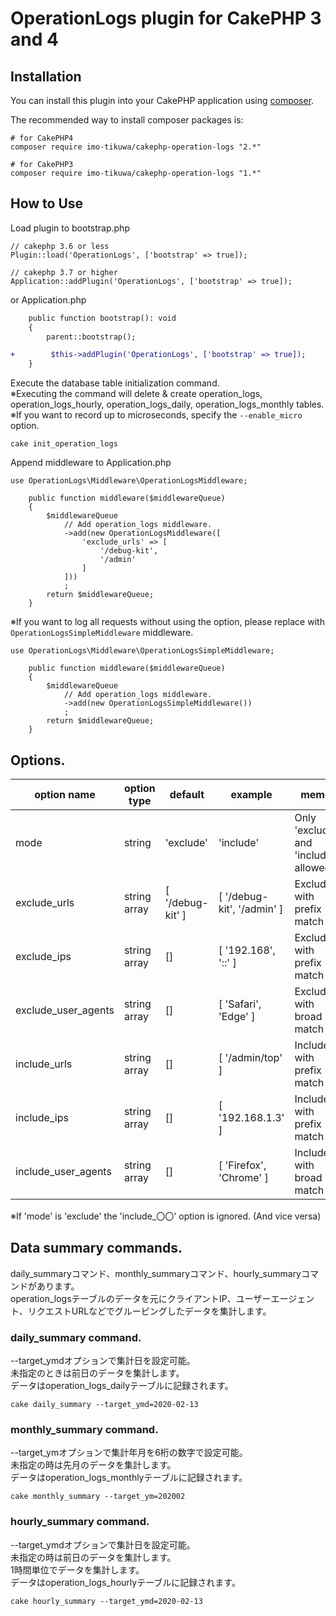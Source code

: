 # OperationLogs plugin for CakePHP 3 and 4

## Installation

You can install this plugin into your CakePHP application using [composer](https://getcomposer.org).

The recommended way to install composer packages is:

```
# for CakePHP4
composer require imo-tikuwa/cakephp-operation-logs "2.*"

# for CakePHP3
composer require imo-tikuwa/cakephp-operation-logs "1.*"
```

## How to Use
Load plugin to bootstrap.php
```
// cakephp 3.6 or less
Plugin::load('OperationLogs', ['bootstrap' => true]);

// cakephp 3.7 or higher
Application::addPlugin('OperationLogs', ['bootstrap' => true]);
```

or Application.php
```diff
    public function bootstrap(): void
    {
        parent::bootstrap();

+        $this->addPlugin('OperationLogs', ['bootstrap' => true]);
    }
```


Execute the database table initialization command.   
※Executing the command will delete & create operation_logs, operation_logs_hourly, operation_logs_daily, operation_logs_monthly tables.  
※If you want to record up to microseconds, specify the `--enable_micro` option.
```
cake init_operation_logs
```

Append middleware to Application.php
```
use OperationLogs\Middleware\OperationLogsMiddleware;

    public function middleware($middlewareQueue)
    {
        $middlewareQueue
            // Add operation_logs middleware.
            ->add(new OperationLogsMiddleware([
                'exclude_urls' => [
                    '/debug-kit',
                    '/admin'
                ]
            ]))
            ;
        return $middlewareQueue;
    }
```

※If you want to log all requests without using the option, please replace with `OperationLogsSimpleMiddleware` middleware.
```
use OperationLogs\Middleware\OperationLogsSimpleMiddleware;

    public function middleware($middlewareQueue)
    {
        $middlewareQueue
            // Add operation_logs middleware.
            ->add(new OperationLogsSimpleMiddleware())
            ;
        return $middlewareQueue;
    }
```

## Options.
| option name | option type | default | example | memo |
| - | - | - | - | - |
| mode | string | 'exclude' | 'include' | Only 'exclude' and 'include' allowed |
| exclude_urls | string array | \[ '/debug-kit' \] | \[ '/debug-kit', '/admin' \] | Exclude with prefix match |
| exclude_ips | string array | \[\] | \[ '192.168', '::' \] | Exclude with prefix match |
| exclude_user_agents | string array | \[\] | \[ 'Safari', 'Edge' \] | Exclude with broad match |
| include_urls | string array | \[\] | \[ '/admin/top' \] | Include with prefix match |
| include_ips | string array | \[\] | \[ '192.168.1.3' \] | Include with prefix match |
| include_user_agents | string array | \[\] | \[ 'Firefox', 'Chrome' \] | Include with broad match |

※If 'mode' is 'exclude' the 'include_〇〇' option is ignored. (And vice versa)

## Data summary commands.
daily_summaryコマンド、monthly_summaryコマンド、hourly_summaryコマンドがあります。  
operation_logsテーブルのデータを元にクライアントIP、ユーザーエージェント、リクエストURLなどでグルーピングしたデータを集計します。  

### daily_summary command.
--target_ymdオプションで集計日を設定可能。  
未指定のときは前日のデータを集計します。  
データはoperation_logs_dailyテーブルに記録されます。  
```
cake daily_summary --target_ymd=2020-02-13
```

### monthly_summary command.
--target_ymオプションで集計年月を6桁の数字で設定可能。  
未指定の時は先月のデータを集計します。  
データはoperation_logs_monthlyテーブルに記録されます。  
```
cake monthly_summary --target_ym=202002
```

### hourly_summary command.
--target_ymdオプションで集計日を設定可能。  
未指定の時は前日のデータを集計します。  
1時間単位でデータを集計します。  
データはoperation_logs_hourlyテーブルに記録されます。
```
cake hourly_summary --target_ymd=2020-02-13
```
